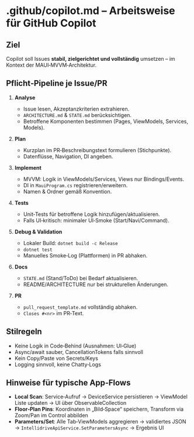 # .github/copilot.md – Arbeitsweise für GitHub Copilot

## Ziel
Copilot soll Issues **stabil, zielgerichtet und vollständig** umsetzen – im Kontext der MAUI‑MVVM‑Architektur.

## Pflicht‑Pipeline je Issue/PR
1) **Analyse**
   - Issue lesen, Akzeptanzkriterien extrahieren.
   - `ARCHITECTURE.md` & `STATE.md` berücksichtigen.
   - Betroffene Komponenten bestimmen (Pages, ViewModels, Services, Models).

2) **Plan**
   - Kurzplan im PR‑Beschreibungstext formulieren (Stichpunkte).
   - Datenflüsse, Navigation, DI angeben.

3) **Implement**
   - MVVM: Logik in ViewModels/Services, Views nur Bindings/Events.
   - DI in `MauiProgram.cs` registrieren/erweitern.
   - Namen & Ordner gemäß Konvention.

4) **Tests**
   - Unit‑Tests für betroffene Logik hinzufügen/aktualisieren.
   - Falls UI‑kritisch: minimaler UI‑Smoke (Start/Navi/Command).

5) **Debug & Validation**
   - Lokaler Build: `dotnet build -c Release`
   - `dotnet test`
   - Manuelles Smoke‑Log (Plattformen) in PR abhaken.

6) **Docs**
   - `STATE.md` (Stand/ToDo) bei Bedarf aktualisieren.
   - README/ARCHITECTURE nur bei strukturellen Änderungen.

7) **PR**
   - `pull_request_template.md` vollständig abhaken.
   - `Closes #<nr>` im PR‑Text.

## Stilregeln
- Keine Logik in Code‑Behind (Ausnahmen: UI‑Glue)
- Async/await sauber, CancellationTokens falls sinnvoll
- Kein Copy/Paste von Secrets/Keys
- Logging sinnvoll, keine Chatty‑Logs

## Hinweise für typische App‑Flows
- **Local Scan**: Service‑Aufruf → DeviceService persistieren → ViewModel Liste updaten → UI über ObservableCollection
- **Floor‑Plan Pins**: Koordinaten in „Bild‑Space“ speichern, Transform via Zoom/Pan im Control abbilden
- **Parameters/Set**: Alle Tab‑ViewModels aggregieren → validiertes JSON → `IntellidriveApiService.SetParametersAsync` → Ergebnis UI

